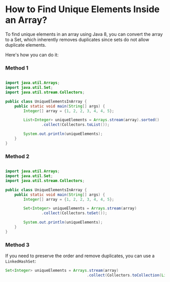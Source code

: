 # How to Find Unique Elements Inside an Array?

To find unique elements in an array using Java 8, you can convert the array to a Set, which inherently removes duplicates since sets do not allow duplicate elements.

Here's how you can do it:

### Method 1

```java

import java.util.Arrays;
import java.util.Set;
import java.util.stream.Collectors;

public class UniqueElementsInArray {
    public static void main(String[] args) {
        Integer[] array = {1, 2, 2, 3, 4, 4, 5};

        List<Integer> uniqueElements = Arrays.stream(array).sorted()
                .collect(Collectors.toList());

        System.out.println(uniqueElements);
    }
}

```


### Method 2
```java

import java.util.Arrays;
import java.util.Set;
import java.util.stream.Collectors;

public class UniqueElementsInArray {
    public static void main(String[] args) {
        Integer[] array = {1, 2, 2, 3, 4, 4, 5};

        Set<Integer> uniqueElements = Arrays.stream(array)
                .collect(Collectors.toSet());

        System.out.println(uniqueElements);
    }
}

```

### Method 3
If you need to preserve the order and remove duplicates, you can use a `LinkedHashSet`:

```java
Set<Integer> uniqueElements = Arrays.stream(array)
                                    .collect(Collectors.toCollection(LinkedHashSet::new));

```
